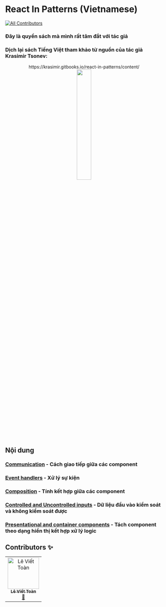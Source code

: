 # React In Patterns (Vietnamese)
[![All Contributors](https://img.shields.io/badge/all_contributors-1-orange.svg?style=flat-square)](#contributors)
### Đây là quyển sách mà mình rất tâm đắt với tác giả
### Dịch lại sách Tiếng Việt tham khảo từ nguồn của tác giả Krasimir Tsonev:  

<div align="center">
  <div>https://krasimir.gitbooks.io/react-in-patterns/content/</div>
  <img src="https://krasimir.gitbooks.io/react-in-patterns/content/cover.jpg" width="30%" />
</div>

## Nội dung

### [Communication](Communication.md) - Cách giao tiếp giữa các component
### [Event handlers](EventHandlers.md) - Xử lý sự kiện
### [Composition](Composition.md) - Tính kết hợp giữa các component
### [Controlled and Uncontrolled inputs](ControlledAndUncontrolledInputs.md) - Dữ liệu đầu vào kiểm soát và không kiểm soát được
### [Presentational and container components](PresentationalAndContainerComponents.md) - Tách component theo dạng hiển thị kết hợp xử lý logic

## Contributors ✨

<!-- ALL-CONTRIBUTORS-LIST:START - Do not remove or modify this section -->
<!-- prettier-ignore -->
<table><tr><td align="center"><a href="https://leviettoan.herokuapp.com"><img src="https://avatars3.githubusercontent.com/u/18593292?v=4" width="100px;" alt="Lê Viết Toàn"/><br /><sub><b>Lê Viết Toàn</b></sub></a><br /><a href="https://github.com/toanleviet95/react-in-patterns-vietnamese/commits?author=toanleviet95" title="Documentation">📖</a></td></tr></table>

<!-- ALL-CONTRIBUTORS-LIST:END -->